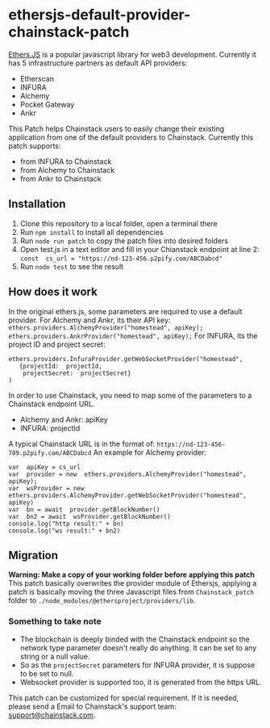 # ethersjs-default-provider-chainstack-patch

[Ethers.JS](https://docs.ethers.org/v5/) is a popular javascript library for web3 development. Currently it has 5 infrastructure partners as default API providers:
- Etherscan
- INFURA
- Alchemy
- Pocket Gateway
- Ankr

This Patch helps Chainstack users to easily change their existing application from one of the default providers to Chainstack.
Currently this patch supports:
- from INFURA to Chainstack
- from Alchemy to Chainstack
- from Ankr to Chainstack

## Installation
1. Clone this repository to a local folder, open a terminal there
2. Run `npm install` to install all dependencies
3. Run `node run patch` to copy the patch files into desired folders
4. Open test.js in a text editor and fill in your Chianstack endpoint at line 2: `const  cs_url = "https://nd-123-456.p2pify.com/ABCDabcd"`
5. Run `node test` to see the result

## How does it work
In the original ethers.js, some parameters are required to use a default provider.
For Alchemy and Ankr, its their API key:
`ethers.providers.AlchemyProvider("homestead", apiKey);`
`ethers.providers.AnkrProvider("homestead", apiKey);`
For INFURA, its the project ID and project secret:

	ethers.providers.InfuraProvider.getWebSocketProvider("homestead", 
	   {projectId:  projectId,
        projectSecret:  projectSecret}
	)
In order to use Chainstack, you need to map some of the parameters to a Chainstack endpoint URL.
- Alchemy and Ankr: apiKey
- INFURA: projectId

A typical Chainstack URL is in the format of:
`https://nd-123-456-789.p2pify.com/ABCDabcd`
An example for Alchemy provider:
		
	var  apiKey = cs_url
	var  provider = new  ethers.providers.AlchemyProvider("homestead", apiKey);
	var  wsProvider = new  ethers.providers.AlchemyProvider.getWebSocketProvider("homestead", apiKey)
	var  bn = await  provider.getBlockNumber()
	var  bn2 = await  wsProvider.getBlockNumber()
	console.log("http result:" + bn)
	console.log("ws result:" + bn2)

## Migration
<b>Warning: Make a copy of your working folder before applying this patch</b>
This patch basically overwrites the provider module of Ethersjs, applying a patch is basically moving the three Javascript files from `Chainstack_patch` folder to `./node_modules/@ethersproject/providers/lib`.
### Something to take note
- The blockchain is deeply binded with the Chainstack endpoint so the network type parameter doesn't really do anything. It can be set to any string or a null value.
- So as the `projectSecret` parameters for INFURA provider, it is suppose to be set to null.
- Websocket provider is supported too, it is generated from the https URL.

This patch can be customized for special requirement. If it is needed, please send a Email to Chainstack's support team: support@chainstack.com.
